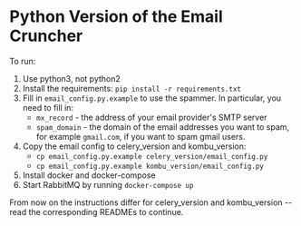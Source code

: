 # Python Version of the Email Cruncher

To run:

1. Use python3, not python2
1. Install the requirements: `pip install -r requirements.txt`
1. Fill in `email_config.py.example` to use the spammer. In particular, you need to fill in:
    * `mx_record` - the address of your email provider's SMTP server
    * `spam_domain` - the domain of the email addresses you want to spam, for example `gmail.com`, if you want to spam gmail users.
1. Copy the email config to celery_version and kombu_version:
    * `cp email_config.py.example celery_version/email_config.py`
    * `cp email_config.py.example kombu_version/email_config.py`
1. Install docker and docker-compose
1. Start RabbitMQ by running `docker-compose up`

From now on the instructions differ for celery_version and kombu_version -- read the corresponding READMEs to continue.
